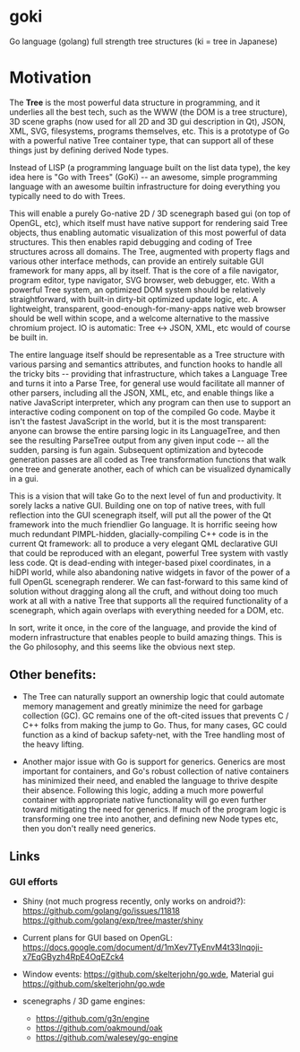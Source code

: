 # goki
Go language (golang) full strength tree structures (ki = tree in Japanese)

# Motivation

The **Tree** is the most powerful data structure in programming, and it underlies all the best tech, such as the WWW (the DOM is a tree structure), 3D scene graphs (now used for all 2D and 3D gui description in Qt), JSON, XML, SVG, filesystems, programs themselves, etc.  This is a prototype of Go with a powerful native Tree container type, that can support all of these things just by defining derived Node types.

Instead of LISP (a programming language built on the list data type), the key idea here is "Go with Trees" (GoKi) -- an awesome, simple programming language with an awesome builtin infrastructure for doing everything you typically need to do with Trees.

This will enable a purely Go-native 2D / 3D scenegraph based gui (on top of OpenGL, etc), which itself must have native support for rendering said Tree objects, thus enabling automatic visualization of this most powerful of data structures. This then enables rapid debugging and coding of Tree structures across all domains. The Tree, augmented with property flags and various other interface methods, can provide an entirely suitable GUI framework for many apps, all by itself. That is the core of a file navigator, program editor, type navigator, SVG browser, web debugger, etc. With a powerful Tree system, an optimized DOM system should be relatively straightforward, with built-in dirty-bit optimized update logic, etc. A lightweight, transparent, good-enough-for-many-apps native web browser should be well within scope, and a welcome alternative to the massive chromium project. IO is automatic: Tree <-> JSON, XML, etc would of course be built in.

The entire language itself should be representable as a Tree structure with various parsing and semantics attributes, and function hooks to handle all the tricky bits -- providing that infrastructure, which takes a Language Tree and turns it into a Parse Tree, for general use would facilitate all manner of other parsers, including all the JSON, XML, etc, and enable things like a native JavaScript interpreter, which any program can then use to support an interactive coding component on top of the compiled Go code. Maybe it isn't the fastest JavaScript in the world, but it is the most transparent: anyone can browse the entire parsing logic in its LanguageTree, and then see the resulting ParseTree output from any given input code -- all the sudden, parsing is fun again. Subsequent optimization and bytecode generation passes are all coded as Tree transformation functions that walk one tree and generate another, each of which can be visualized dynamically in a gui.

This is a vision that will take Go to the next level of fun and productivity. It sorely lacks a native GUI. Building one on top of native trees, with full reflection into the GUI scenegraph itself, will put all the power of the Qt framework into the much friendlier Go language. It is horrific seeing how much redundant PIMPL-hidden, glacially-compiling C++ code is in the current Qt framework: all to produce a very elegant QML declarative GUI that could be reproduced with an elegant, powerful Tree system with vastly less code. Qt is dead-ending with integer-based pixel coordinates, in a hiDPI world, while also abandoning native widgets in favor of the power of a full OpenGL scenegraph renderer. We can fast-forward to this same kind of solution without dragging along all the cruft, and without doing too much work at all with a native Tree that supports all the required functionality of a scenegraph, which again overlaps with everything needed for a DOM, etc.

In sort, write it once, in the core of the language, and provide the kind of modern infrastructure that enables people to build amazing things. This is the Go philosophy, and this seems like the obvious next step.

## Other benefits:

* The Tree can naturally support an ownership logic that could automate memory management and greatly minimize the need for garbage collection (GC). GC remains one of the oft-cited issues that prevents C / C++ folks from making the jump to Go. Thus, for many cases, GC could function as a kind of backup safety-net, with the Tree handling most of the heavy lifting.

* Another major issue with Go is support for generics. Generics are most important for containers, and Go's robust collection of native containers has minimized their need, and enabled the language to thrive despite their absence. Following this logic, adding a much more powerful container with appropriate native functionality will go even further toward mitigating the need for generics. If much of the program logic is transforming one tree into another, and defining new Node types etc, then you don't really need generics.

## Links

### GUI efforts

* Shiny (not much progress recently, only works on android?):  https://github.com/golang/go/issues/11818 https://github.com/golang/exp/tree/master/shiny

* Current plans for GUI based on OpenGL: https://docs.google.com/document/d/1mXev7TyEnvM4t33lnqoji-x7EqGByzh4RpE4OqEZck4

* Window events: https://github.com/skelterjohn/go.wde, Material gui https://github.com/skelterjohn/go.wde

* scenegraphs / 3D game engines: 
	+ https://github.com/g3n/engine
	+ https://github.com/oakmound/oak
	+ https://github.com/walesey/go-engine

